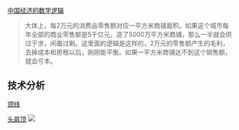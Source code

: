 [中国经济的数字逻辑](http://www.ruanyifeng.com/blog/2021/05/china-economy-explanation.html)
>大体上，每2万元的消费品零售额对应一平方米商铺面积。如果这个城市每年全部的商业零售额是5千亿元，造了5000万平方米商铺，那么一半就会供过于求，闲置过剩。这里面的逻辑是这样的，2万元的零售额产生的毛利，去掉成本和房租以后，刚刚能平衡。如果一平方米商铺达不到这个销售额，就会亏本。

## 技术分析

[颈线](https://wiki.mbalib.com/wiki/%E9%A2%88%E7%BA%BF)

[头肩顶](https://wiki.mbalib.com/wiki/%E5%A4%B4%E8%82%A9%E9%A1%B6%E5%BD%A2)
![](https://wiki.mbalib.com/wiki/Image:%E5%A4%B4%E8%82%A9%E9%A1%B6%E5%9B%BE1.jpg)
